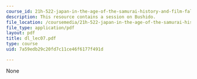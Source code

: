 ```yaml
---
course_id: 21h-522-japan-in-the-age-of-the-samurai-history-and-film-fall-2006
description: This resource contains a session on Bushido.
file_location: /coursemedia/21h-522-japan-in-the-age-of-the-samurai-history-and-film-fall-2006/7a59edb29c20fd7c11ce46f6177f491d_dl_lec07.pdf
file_type: application/pdf
layout: pdf
title: dl_lec07.pdf
type: course
uid: 7a59edb29c20fd7c11ce46f6177f491d

---
```

None